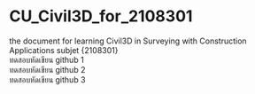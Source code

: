 # CU_Civil3D_for_2108301
the document for learning Civil3D in Surveying with Construction Applications subjet {2108301} <br/>
ทดสอบหัดเขียน github 1 <br/>
ทดสอบหัดเขียน github 2 <br/>
ทดสอบหัดเขียน github 3
